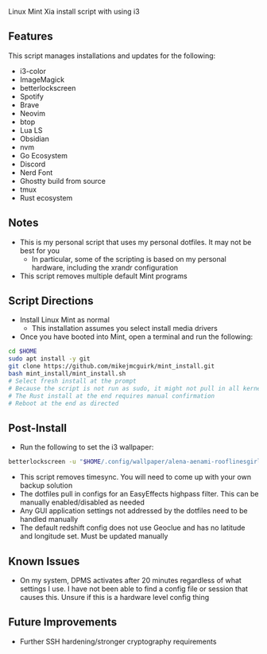 Linux Mint Xia install script with using i3

## Features

This script manages installations and updates for the following:

- i3-color
- ImageMagick
- betterlockscreen
- Spotify
- Brave
- Neovim
- btop
- Lua LS
- Obsidian
- nvm
- Go Ecosystem
- Discord
- Nerd Font
- Ghostty build from source
- tmux
- Rust ecosystem

## Notes

- This is my personal script that uses my personal dotfiles. It may not be best for you
  - In particular, some of the scripting is based on my personal hardware, including the xrandr configuration
- This script removes multiple default Mint programs

## Script Directions

- Install Linux Mint as normal
  - This installation assumes you select install media drivers
- Once you have booted into Mint, open a terminal and run the following:

```bash
cd $HOME
sudo apt install -y git
git clone https://github.com/mikejmcguirk/mint_install.git
bash mint_install/mint_install.sh
# Select fresh install at the prompt
# Because the script is not run as sudo, it might not pull in all kernel updates
# The Rust install at the end requires manual confirmation
# Reboot at the end as directed
```

## Post-Install

- Run the following to set the i3 wallpaper:

```bash
betterlockscreen -u "$HOME/.config/wallpaper/alena-aenami-rooflinesgirl-1k-2-someday.jpg" --fx dim
```

- This script removes timesync. You will need to come up with your own backup solution
- The dotfiles pull in configs for an EasyEffects highpass filter. This can be manually enabled/disabled as needed
- Any GUI application settings not addressed by the dotfiles need to be handled manually
- The default redshift config does not use Geoclue and has no latitude and longitude set. Must be updated manually

## Known Issues

- On my system, DPMS activates after 20 minutes regardless of what settings I use. I have not been able to find a config file or session that causes this. Unsure if this is a hardware level config thing

## Future Improvements

- Further SSH hardening/stronger cryptography requirements
